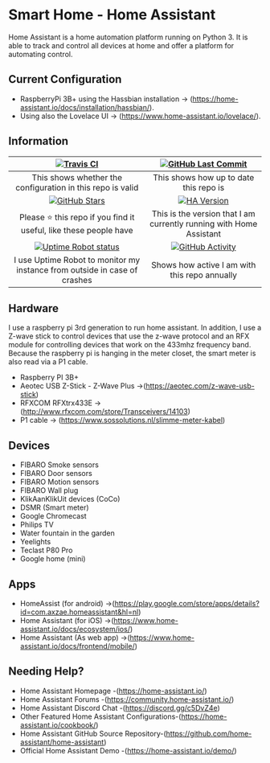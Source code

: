 # Smart Home - Home Assistant

Home Assistant is a home automation platform running on Python 3. It is
able to track and control all devices at home and offer a platform for
automating control.

## Current Configuration

- RaspberryPi 3B+ using the Hassbian installation -\>
    (<https://home-assistant.io/docs/installation/hassbian/>).
- Using also the Lovelace UI -\>
    (<https://www.home-assistant.io/lovelace/>).

## Information

| [![Travis CI][travis-shield]][travis] | [![GitHub Last Commit][last-commit-shield]][commits]|
|:---:|:---:|
| This shows whether the configuration in this repo is valid | This shows how up to date this repo is |
| [![GitHub Stars][stars-shield]][stars] | [![HA Version][ha-version-shield]][home-assistant] |
| Please :star: this repo if you find it useful, like these people have | This is the version that I am currently running with Home Assistant |
| [![Uptime Robot status][uptime-shield]][uptime-robot] | [![GitHub Activity][commits-shield]][commits] |
| I use Uptime Robot to monitor my instance from outside in case of crashes | Shows how active I am with this repo annually |

## Hardware

I use a raspberry pi 3rd generation to run home assistant. In addition,
I use a Z-wave stick to control devices that use the z-wave protocol and
an RFX module for controlling devices that work on the 433mhz frequency
band. Because the raspberry pi is hanging in the meter closet, the smart
meter is also read via a P1 cable.

- Raspberry PI 3B+
- Aeotec USB Z-Stick - Z-Wave Plus -\>(<https://aeotec.com/z-wave-usb-stick>)
- RFXCOM RFXtrx433E -\>(<http://www.rfxcom.com/store/Transceivers/14103>)
- P1 cable -\> (<https://www.sossolutions.nl/slimme-meter-kabel>)

## Devices

- FIBARO Smoke sensors
- FIBARO Door sensors
- FIBARO Motion sensors
- FIBARO Wall plug
- KlikAanKlikUit devices (CoCo)
- DSMR (Smart meter)
- Google Chromecast
- Philips TV
- Water fountain in the garden
- Yeelights
- Teclast P80 Pro
- Google home (mini)

## Apps

- HomeAssist (for android) -\>(<https://play.google.com/store/apps/details?id=com.axzae.homeassistant&hl=nl>)
- Home Assistant (for iOS) -\>(<https://www.home-assistant.io/docs/ecosystem/ios/>)
- Home Assistant (As web app) -\>(<https://www.home-assistant.io/docs/frontend/mobile/>)

## Needing Help?

- Home Assistant Homepage -(<https://home-assistant.io/>)
- Home Assistant Forums -(<https://community.home-assistant.io/>)
- Home Assistant Discord Chat -(<https://discord.gg/c5DvZ4e>)
- Other Featured Home Assistant Configurations-(<https://home-assistant.io/cookbook/>)
- Home Assistant GitHub Source Repository-(<https://github.com/home-assistant/home-assistant>)
- Official Home Assistant Demo -(<https://home-assistant.io/demo/>)

[commits-shield]: https://img.shields.io/github/commit-activity/y/klaasnicolaas/smarthome-homeassistant-config.svg
[last-commit-shield]: https://img.shields.io/github/last-commit/klaasnicolaas/Smarthome-homeassistant-config.svg?color=blue&style=plasticr
[travis-shield]: https://travis-ci.org/klaasnicolaas/Smarthome-homeassistant-config.svg?branch=master
[stars-shield]: https://img.shields.io/github/stars/klaasnicolaas/Smarthome-homeassistant-config.svg
[ha-version-shield]: https://img.shields.io/badge/Home%20Assistant-0.80.0-blue.svg
[uptime-shield]: https://img.shields.io/uptimerobot/status/m781145866-63b6526d17827ec6eebe586f.svg
[gitlabci-shield]: https://gitlab.com/klaasnicolaas/Smarthome-homeassistant-config/badges/master/pipeline.svg

[commits]: https://github.com/klaasnicolaas/Smarthome-homeassistant-config/commits/master
[travis]: https://travis-ci.org/klaasnicolaas/Smarthome-homeassistant-config
[stars]: https://github.com/klaasnicolaas/Smarthome-homeassistant-config/stargazers
[home-assistant]: https://home-assistant.io
[uptime-robot]: https://uptimerobot.com
[gitlabci]: https://gitlab.com/klaasnicolaas/Smarthome-homeassistant-config/pipelines